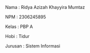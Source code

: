 Nama : Ridya Azizah Khayyira Mumtaz

NPM : 2306245895

Kelas : PBP A

Hobi : Tidur

Jurusan : Sistem Informasi
